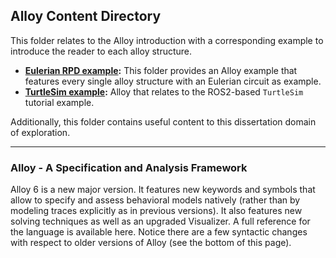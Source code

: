 ## Alloy Content Directory

This folder relates to the Alloy introduction with a corresponding example to introduce the reader to each alloy structure.
* **[Eulerian RPD example](https://github.com/luis1ribeiro/Thesis/tree/main/Alloy/RPD_Eulerian):** This folder provides an Alloy example that features every single alloy structure with an Eulerian circuit as example.
* **[TurtleSim example](https://github.com/luis1ribeiro/Thesis/tree/main/Alloy/TurtleSim):** Alloy that relates to the ROS2-based `TurtleSim` tutorial example.  

Additionally, this folder contains useful content to this dissertation domain of exploration.

---

### Alloy - A Specification and Analysis Framework

Alloy 6 is a new major version. It features new keywords and symbols that allow to specify and assess behavioral models natively (rather than by modeling traces explicitly as in previous versions). It also features new solving techniques as well as an upgraded Visualizer. A full reference for the language is available here. Notice there are a few syntactic changes with respect to older versions of Alloy (see the bottom of this page).
